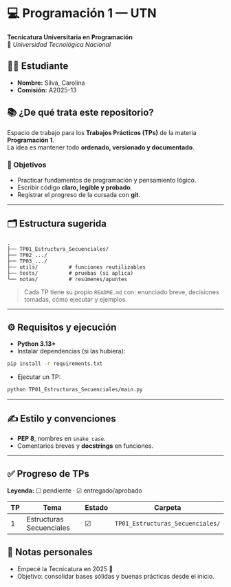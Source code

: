 # 💻 Programación 1 — UTN  
**Tecnicatura Universitaria en Programación**  
📍 *Universidad Tecnológica Nacional* 

## 👩‍🎓 Estudiante
- **Nombre:** Silva, Carolina
- **Comisión:** A2025-13

## 📚 ¿De qué trata este repositorio?
Espacio de trabajo para los **Trabajos Prácticos (TPs)** de la materia **Programación 1**.  
La idea es mantener todo **ordenado, versionado y documentado**.

### 🎯 Objetivos
- Practicar fundamentos de programación y pensamiento lógico.
- Escribir código **claro, legible y probado**.
- Registrar el progreso de la cursada con **git**.

---

## 🗂️ Estructura sugerida
```text
.
├── TP01_Estructura_Secuenciales/
├── TP02_.../
├── TP03_.../
├── utils/          # funciones reutilizables
├── tests/          # pruebas (si aplica)
└── notas/          # resúmenes/apuntes
```

> Cada TP tiene su propio `README.md` con: enunciado breve, decisiones tomadas, cómo ejecutar y ejemplos.

---

## ⚙️ Requisitos y ejecución

- **Python 3.13+** 
- Instalar dependencias (si las hubiera):

```bash
pip install -r requirements.txt
```

- Ejecutar un TP:

```bash
python TP01_Estructuras_Secuenciales/main.py
```

---

## ✍️ Estilo y convenciones

- **PEP 8**, nombres en `snake_case`.
- Comentarios breves y **docstrings** en funciones.

---

## ✅ Progreso de TPs

**Leyenda:** ☐ pendiente · ☑ entregado/aprobado

| TP | Tema                  | Estado | Carpeta     |
| -- | --------------------- | ------ | ----------- |
| 1  | Estructuras Secuenciales  | ☑   | `TP01_Estructuras_Secuenciales/` |


## 🌱 Notas personales

- Empecé la Tecnicatura en 2025 🎉
- Objetivo: consolidar bases sólidas y buenas prácticas desde el inicio.
